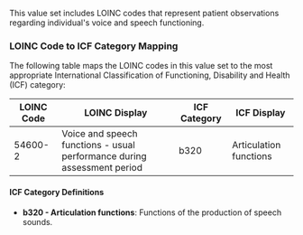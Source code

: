 This value set includes LOINC codes that represent patient observations regarding individual's voice and speech functioning.

### LOINC Code to ICF Category Mapping

The following table maps the LOINC codes in this value set to the most appropriate International Classification of Functioning, Disability and Health (ICF) category:

<table class="grid">
  <thead>
    <tr>
      <th>LOINC Code</th>
      <th>LOINC Display</th>
      <th>ICF Category</th>
      <th>ICF Display</th>
    </tr>
  </thead>
  <tbody>
    <tr>
      <td>54600-2</td>
      <td>Voice and speech functions - usual performance during assessment period</td>
      <td>b320</td>
      <td>Articulation functions</td>
    </tr>
  </tbody>
</table>

#### ICF Category Definitions

- **b320 - Articulation functions**: Functions of the production of speech sounds.
